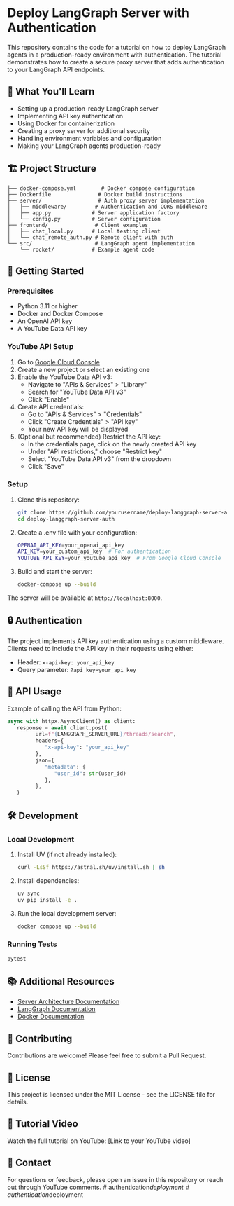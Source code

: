 # Deploy LangGraph Server with Authentication

This repository contains the code for a tutorial on how to deploy LangGraph agents in a production-ready environment with authentication. The tutorial demonstrates how to create a secure proxy server that adds authentication to your LangGraph API endpoints.

## 🎯 What You'll Learn

- Setting up a production-ready LangGraph server
- Implementing API key authentication
- Using Docker for containerization
- Creating a proxy server for additional security
- Handling environment variables and configuration
- Making your LangGraph agents production-ready

## 🏗️ Project Structure

```plaintext
├── docker-compose.yml        # Docker compose configuration
├── Dockerfile               # Docker build instructions
├── server/                  # Auth proxy server implementation
│   ├── middleware/         # Authentication and CORS middleware
│   ├── app.py             # Server application factory
│   └── config.py          # Server configuration
├── frontend/               # Client examples
│   ├── chat_local.py      # Local testing client
│   └── chat_remote_auth.py # Remote client with auth
└── src/                    # LangGraph agent implementation
    └── rocket/            # Example agent code
```

## 🚀 Getting Started

### Prerequisites

- Python 3.11 or higher
- Docker and Docker Compose
- An OpenAI API key
- A YouTube Data API key

### YouTube API Setup

1. Go to [Google Cloud Console](https://console.cloud.google.com/)
2. Create a new project or select an existing one
3. Enable the YouTube Data API v3:
   - Navigate to "APIs & Services" > "Library"
   - Search for "YouTube Data API v3"
   - Click "Enable"
4. Create API credentials:
   - Go to "APIs & Services" > "Credentials"
   - Click "Create Credentials" > "API key"
   - Your new API key will be displayed
5. (Optional but recommended) Restrict the API key:
   - In the credentials page, click on the newly created API key
   - Under "API restrictions," choose "Restrict key"
   - Select "YouTube Data API v3" from the dropdown
   - Click "Save"

### Setup

1. Clone this repository:

   ```bash
   git clone https://github.com/yourusername/deploy-langgraph-server-auth.git
   cd deploy-langgraph-server-auth
   ```

2. Create a .env file with your configuration:

   ```bash
   OPENAI_API_KEY=your_openai_api_key
   API_KEY=your_custom_api_key  # For authentication
   YOUTUBE_API_KEY=your_youtube_api_key  # From Google Cloud Console
   ```

3. Build and start the server:

   ```bash
   docker-compose up --build
   ```

The server will be available at `http://localhost:8000`.

## 🔒 Authentication

The project implements API key authentication using a custom middleware. Clients need to include the API key in their requests using either:

- Header: `x-api-key: your_api_key`
- Query parameter: `?api_key=your_api_key`

## 📝 API Usage

Example of calling the API from Python:

```python
async with httpx.AsyncClient() as client:
   response = await client.post(
         url=f"{LANGGRAPH_SERVER_URL}/threads/search",
         headers={
            "x-api-key": "your_api_key"
         },
         json={
            "metadata": {
               "user_id": str(user_id)
            },
         },
   )
```

## 🛠️ Development

### Local Development

1. Install UV (if not already installed):

   ```bash
   curl -LsSf https://astral.sh/uv/install.sh | sh
   ```

2. Install dependencies:

   ```bash
   uv sync
   uv pip install -e .
   ```

3. Run the local development server:

   ```bash
   docker compose up --build
   ```

### Running Tests

```bash
pytest
```

## 📚 Additional Resources

- [Server Architecture Documentation](docs/server-architecture.md)
- [LangGraph Documentation](https://python.langchain.com/docs/langgraph)
- [Docker Documentation](https://docs.docker.com/)

## 🤝 Contributing

Contributions are welcome! Please feel free to submit a Pull Request.

## 📄 License

This project is licensed under the MIT License - see the LICENSE file for details.

## 🎥 Tutorial Video

Watch the full tutorial on YouTube: [Link to your YouTube video]

## 📧 Contact

For questions or feedback, please open an issue in this repository or reach out through YouTube comments.
#   a u t h e n t i c a t i o n _ d e p l o y m e n t  
 #   a u t h e n t i c a t i o n _ d e p l o y m e n t  
 
